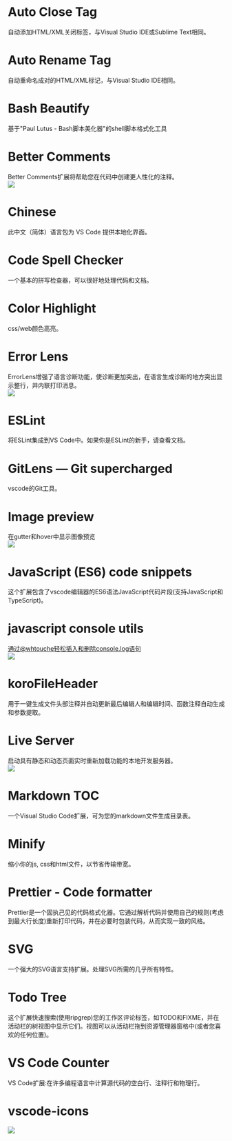 <!--
 * @Author: chengchunlin chengchunlin@eastmoney.com
 * @Date: 2024-07-03 19:44:52
 * @LastEditors: chengchunlin 1875620109@qq.com
 * @LastEditTime: 2024-07-27 16:43:00
 * @FilePath: /个人项目/src/views/vscode/docs/vscode常用插件.md
 * @Description: write something
 *
 * Copyright (c) 2024 by 天天基金/程春霖, All Rights Reserved.
-->

# Auto Close Tag

自动添加HTML/XML关闭标签，与Visual Studio IDE或Sublime Text相同。

# Auto Rename Tag

自动重命名成对的HTML/XML标记，与Visual Studio IDE相同。

# Bash Beautify

基于"Paul Lutus - Bash脚本美化器"的shell脚本格式化工具

# Better Comments

Better Comments扩展将帮助您在代码中创建更人性化的注释。<br/>
<img src="./image.png"/>

# Chinese

此中文（简体）语言包为 VS Code 提供本地化界面。

# Code Spell Checker

一个基本的拼写检查器，可以很好地处理代码和文档。

# Color Highlight

css/web颜色高亮。

# Error Lens

ErrorLens增强了语言诊断功能，使诊断更加突出，在语言生成诊断的地方突出显示整行，并内联打印消息。<br/>
<img src="./image-1.png"/>

# ESLint

将ESLint集成到VS Code中。如果你是ESLint的新手，请查看文档。

# GitLens — Git supercharged

vscode的Git工具。

# Image preview

在gutter和hover中显示图像预览<br/>
<img src="./image-2.png"/>

# JavaScript (ES6) code snippets

这个扩展包含了vscode编辑器的ES6语法JavaScript代码片段(支持JavaScript和TypeScript)。

# javascript console utils

通过@whtouche轻松插入和删除console.log语句<br/>
<img src="./image-3.png"/>

# koroFileHeader

用于一键生成文件头部注释并自动更新最后编辑人和编辑时间、函数注释自动生成和参数提取。

# Live Server

启动具有静态和动态页面实时重新加载功能的本地开发服务器。<br/>
<img src="./image-4.png"/>

# Markdown TOC

一个Visual Studio Code扩展，可为您的markdown文件生成目录表。

# Minify

缩小你的js, css和html文件，以节省传输带宽。

# Prettier - Code formatter

Prettier是一个固执己见的代码格式化器。它通过解析代码并使用自己的规则(考虑到最大行长度)重新打印代码，并在必要时包装代码，从而实现一致的风格。

# SVG

一个强大的SVG语言支持扩展。处理SVG所需的几乎所有特性。

# Todo Tree

这个扩展快速搜索(使用ripgrep)您的工作区评论标签，如TODO和FIXME，并在活动栏的树视图中显示它们。视图可以从活动栏拖到资源管理器窗格中(或者您喜欢的任何位置)。

# VS Code Counter

VS Code扩展:在许多编程语言中计算源代码的空白行、注释行和物理行。

# vscode-icons

<img src="./image-5.png"/>
